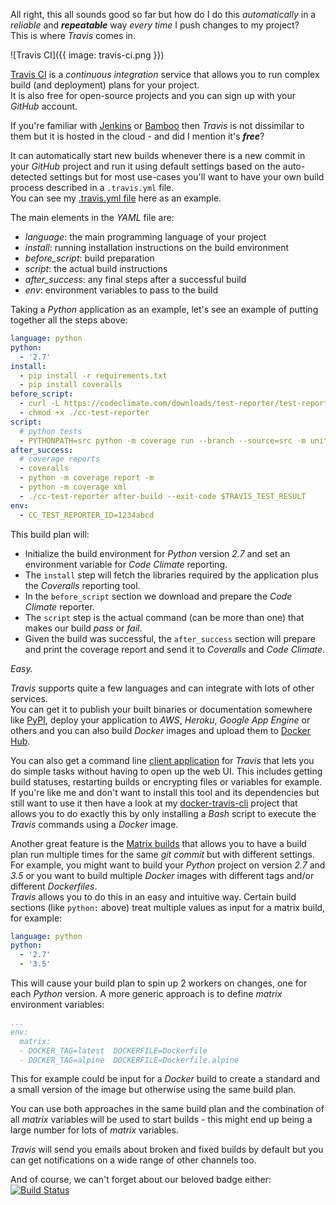 All right, this all sounds good so far but how do I do this *automatically* in a
*reliable* and __*repeatable*__ way *every time* I push changes to my project?  
This is where *Travis* comes in.

![Travis CI]({{ image: travis-ci.png }})

[Travis CI](https://travis-ci.org) is a *continuous integration* service that allows 
you to run complex build (and deployment) plans for your project.  
It is also free for open-source projects and you can sign up with your *GitHub* account.

If you're familiar with [Jenkins](https://jenkins.io) or [Bamboo](https://www.atlassian.com/software/bamboo)
then *Travis* is not dissimilar to them but it is hosted in the cloud - and did I mention it's __*free*__?

It can automatically start new builds whenever there is a new commit in your 
*GitHub* project and run it using default settings based on the auto-detected settings
but for most use-cases you'll want to have your own build process described in a `.travis.yml` file.  
You can see my [.travis.yml file](https://github.com/rycus86/demo-site/blob/master/.travis.yml) here as an example.

The main elements in the *YAML* file are:
- *language*: the main programming language of your project
- *install*: running installation instructions on the build environment
- *before_script*: build preparation
- *script*: the actual build instructions
- *after_success*: any final steps after a successful build
- *env*: environment variables to pass to the build

Taking a *Python* application as an example, let's see an example of putting together all the steps above:
```yaml
language: python
python:
  - '2.7'
install:
  - pip install -r requirements.txt
  - pip install coveralls
before_script:
  - curl -L https://codeclimate.com/downloads/test-reporter/test-reporter-latest-linux-amd64 > ./cc-test-reporter
  - chmod +x ./cc-test-reporter
script:
  # python tests
  - PYTHONPATH=src python -m coverage run --branch --source=src -m unittest discover -s tests -v
after_success:
  # coverage reports
  - coveralls
  - python -m coverage report -m
  - python -m coverage xml
  - ./cc-test-reporter after-build --exit-code $TRAVIS_TEST_RESULT
env:
  - CC_TEST_REPORTER_ID=1234abcd
```

This build plan will:

- Initialize the build environment for *Python* version *2.7* 
and set an environment variable for *Code Climate* reporting.
- The `install` step will fetch the libraries required by the application plus the 
*Coveralls* reporting tool.
- In the `before_script` section we download and prepare the *Code Climate* reporter.
- The `script` step is the actual command (can be more than one) that makes our build
*pass* or *fail*.
- Given the build was successful, the `after_success` section will prepare and print
the coverage report and send it to *Coveralls* and *Code Climate*.

*Easy.*

*Travis* supports quite a few languages and can integrate with lots of other services.  
You can get it to publish your built binaries or documentation somewhere like [PyPI](https://pypi.python.org/pypi), 
deploy your application to *AWS*, *Heroku*, *Google App Engine* or others and you can also 
build *Docker* images and upload them to [Docker Hub](https://hub.docker.com).

You can also get a command line [client application](https://github.com/travis-ci/travis.rb)
for *Travis* that lets you do simple tasks without having to open up the web UI.
This includes getting build statuses, restarting builds or encrypting files or
variables for example.
If you're like me and don't want to install this tool and its dependencies but
still want to use it then have a look at my [docker-travis-cli](https://github.com/rycus86/docker-travis-cli)
project that allows you to do exactly this by only installing a *Bash* script
to execute the *Travis* commands using a *Docker* image.

Another great feature is the [Matrix builds](https://docs.travis-ci.com/user/build-stages/matrix-expansion/) 
that allows you to have a build plan run multiple times for the same *git commit* but with different settings.
For example, you might want to build your *Python* project on version *2.7* and *3.5*
or you want to build multiple *Docker* images with different tags and/or different *Dockerfiles*.  
*Travis* allows you to do this in an easy and intuitive way.
Certain build sections (like `python:` above) treat multiple values as input for a matrix build, for example:
```yaml
language: python
python:
  - '2.7'
  - '3.5'
```

This will cause your build plan to spin up 2 workers on changes, one for each *Python* version.
A more generic approach is to define *matrix* environment variables:
```yaml
...
env:
  matrix:
  - DOCKER_TAG=latest  DOCKERFILE=Dockerfile
  - DOCKER_TAG=alpine  DOCKERFILE=Dockerfile.alpine
```

This for example could be input for a *Docker* build to create a standard 
and a small version of the image but otherwise using the same build plan.

You can use both approaches in the same build plan and the combination of all
*matrix* variables will be used to start builds - 
this might end up being a large number for lots of *matrix* variables.

*Travis* will send you emails about broken and fixed builds by default
but you can get notifications on a wide range of other channels too.

And of course, we can't forget about our beloved badge either:  
[![Build Status](https://travis-ci.org/rycus86/demo-site.svg?branch=master)](https://travis-ci.org/rycus86/demo-site)
